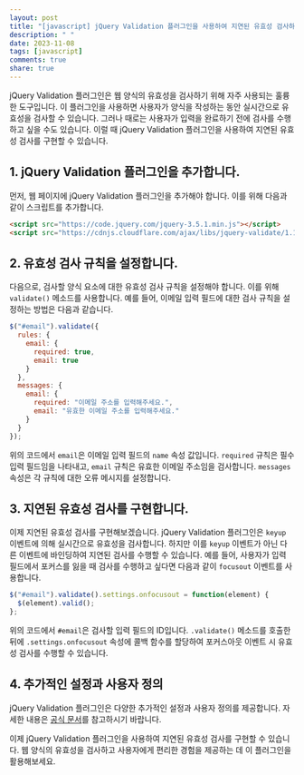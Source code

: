 ```yaml
---
layout: post
title: "[javascript] jQuery Validation 플러그인을 사용하여 지연된 유효성 검사하기"
description: " "
date: 2023-11-08
tags: [javascript]
comments: true
share: true
---
```


jQuery Validation 플러그인은 웹 양식의 유효성을 검사하기 위해 자주 사용되는 훌륭한 도구입니다. 이 플러그인을 사용하면 사용자가 양식을 작성하는 동안 실시간으로 유효성을 검사할 수 있습니다. 그러나 때로는 사용자가 입력을 완료하기 전에 검사를 수행하고 싶을 수도 있습니다. 이럴 때 jQuery Validation 플러그인을 사용하여 지연된 유효성 검사를 구현할 수 있습니다.

## 1. jQuery Validation 플러그인을 추가합니다.

먼저, 웹 페이지에 jQuery Validation 플러그인을 추가해야 합니다. 이를 위해 다음과 같이 스크립트를 추가합니다.

```html
<script src="https://code.jquery.com/jquery-3.5.1.min.js"></script>
<script src="https://cdnjs.cloudflare.com/ajax/libs/jquery-validate/1.19.2/jquery.validate.min.js"></script>
```

## 2. 유효성 검사 규칙을 설정합니다.

다음으로, 검사할 양식 요소에 대한 유효성 검사 규칙을 설정해야 합니다. 이를 위해 `validate()` 메소드를 사용합니다. 예를 들어, 이메일 입력 필드에 대한 검사 규칙을 설정하는 방법은 다음과 같습니다.

```javascript
$("#email").validate({
  rules: {
    email: {
      required: true,
      email: true
    }
  },
  messages: {
    email: {
      required: "이메일 주소를 입력해주세요.",
      email: "유효한 이메일 주소를 입력해주세요."
    }
  }
});
```

위의 코드에서 `email`은 이메일 입력 필드의 `name` 속성 값입니다. `required` 규칙은 필수 입력 필드임을 나타내고, `email` 규칙은 유효한 이메일 주소임을 검사합니다. `messages` 속성은 각 규칙에 대한 오류 메시지를 설정합니다.

## 3. 지연된 유효성 검사를 구현합니다.

이제 지연된 유효성 검사를 구현해보겠습니다. jQuery Validation 플러그인은 `keyup` 이벤트에 의해 실시간으로 유효성을 검사합니다. 하지만 이를 `keyup` 이벤트가 아닌 다른 이벤트에 바인딩하여 지연된 검사를 수행할 수 있습니다. 예를 들어, 사용자가 입력 필드에서 포커스를 잃을 때 검사를 수행하고 싶다면 다음과 같이 `focusout` 이벤트를 사용합니다.

```javascript
$("#email").validate().settings.onfocusout = function(element) {
  $(element).valid();
};
```

위의 코드에서 `#email`은 검사할 입력 필드의 ID입니다. `.validate()` 메소드를 호출한 뒤에 `.settings.onfocusout` 속성에 콜백 함수를 할당하여 포커스아웃 이벤트 시 유효성 검사를 수행할 수 있습니다.

## 4. 추가적인 설정과 사용자 정의

jQuery Validation 플러그인은 다양한 추가적인 설정과 사용자 정의를 제공합니다. 자세한 내용은 [공식 문서](https://jqueryvalidation.org/documentation/)를 참고하시기 바랍니다.

이제 jQuery Validation 플러그인을 사용하여 지연된 유효성 검사를 구현할 수 있습니다. 웹 양식의 유효성을 검사하고 사용자에게 편리한 경험을 제공하는 데 이 플러그인을 활용해보세요.